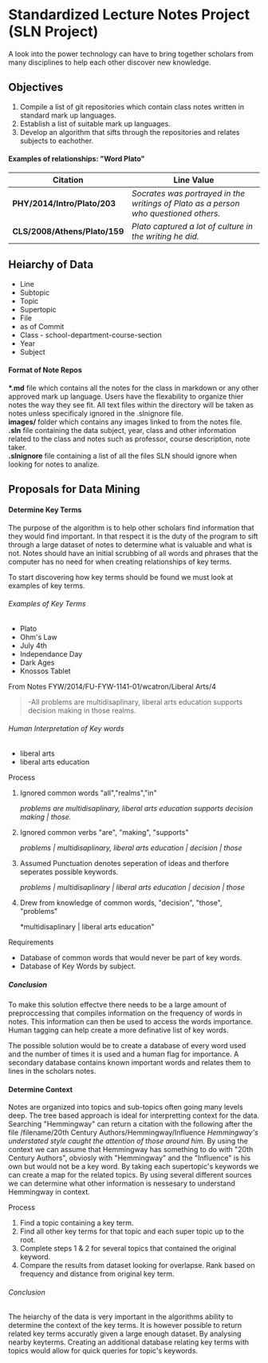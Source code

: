 Standardized Lecture Notes Project (SLN Project)
==================================

A look into the power technology can have to bring together scholars from many disciplines to help each other discover new knowledge.

## Objectives
1. Compile a list of git repositories which contain class notes written in standard mark up languages.
2. Establish a list of suitable mark up languages.
3. Develop an algorithm that sifts through the repositories and relates subjects to eachother.

#### Examples of relationships: "Word Plato"
Citation | Line Value
---------|-----------
**PHY/2014/Intro/Plato/203** | *Socrates was portrayed in the writings of Plato as a person who questioned others.*
**CLS/2008/Athens/Plato/159** | *Plato captured a lot of culture in the writing he did.*

## Heiarchy of Data
- Line
- Subtopic
- Topic
- Supertopic
- File
- as of Commit
- Class - school-department-course-section
- Year
- Subject

#### Format of Note Repos
**\*.md** file which contains all the notes for the class in markdown or any other approved mark up language. Users have the flexability to organize thier notes the way they see fit. All text files within the directory will be taken as notes unless specificaly ignored in the .slnignore file. <br/>
**images/** folder which contains any images linked to from the notes file. <br/>
**.sln** file containing the data subject, year, class and other information related to the class and notes such as professor, course description, note taker. <br/>
**.slnignore** file containing a list of all the files SLN should ignore when looking for notes to analize.

## Proposals for Data Mining

#### Determine Key Terms
The purpose of the algorithm is to help other scholars find information that they would find important. In that respect it is the duty of the program to sift through a large dataset of notes to determine what is valuable and what is not. Notes should have an initial scrubbing of all words and phrases that the computer has no need for when creating relationships of key terms.

To start discovering how key terms should be found we must look at examples of key terms.

###### Examples of Key Terms
- Plato
- Ohm's Law
- July 4th
- Independance Day
- Dark Ages
- Knossos Tablet

From Notes FYW/2014/FU-FYW-1141-01/wcatron/Liberal Arts/4
> -All problems are multidisaplinary, liberal arts education supports decision making in those realms.

###### Human Interpretation of Key words

- liberal arts
- liberal arts education

Process

1. Ignored common words "all","realms","in"

    *problems are multidisaplinary, liberal arts education supports decision making | those.*

2. Ignored common verbs "are", "making", "supports"

    *problems | multidisaplinary, liberal arts education | decision | those*

3. Assumed Punctuation denotes seperation of ideas and therfore seperates possible keywords.

    *problems | multidisaplinary | liberal arts education | decision | those*

4. Drew from knowledge of common words, "decision", "those", "problems" 

    *multidisaplinary | liberal arts education"

Requirements

- Database of common words that would never be part of key words.
- Database of Key Words by subject.

##### Conclusion
To make this solution effectve there needs to be a large amount of preproccessing that compiles information on the frequency of words in notes. This information can then be used to access the words importance. Human tagging can help create a more definative list of key words.

The possible solution would be to create a database of every word used and the number of times it is used and a human flag for importance. A secondary database contains known important words and relates them to lines in the scholars notes.

#### Determine Context
Notes are organized into topics and sub-topics often going many levels deep. The tree based approach is ideal for interpretting context for the data. Searching "Hemmingway" can return a citation with the following after the file /filename/20th Century Authors/Hemmingway/Influence *Hemmingway's understated style caught the attention of those around him.* By using the context we can assume that Hemmingway has something to do with "20th Century Authors", obviosly with "Hemmingway" and the "Influence" is his own but would not be a key word. By taking each supertopic's keywords we can create a map for the related topics. By using several different sources we can determine what other information is nessesary to understand Hemmingway in context.

Process

1. Find a topic containing a key term.
2. Find all other key terms for that topic and each super topic up to the root.
3. Complete steps 1 & 2 for several topics that contained the original keyword.
4. Compare the results from dataset looking for overlapse. Rank based on frequency and distance from original key term.

###### Conclusion
The heiarchy of the data is very important in the algorithms ability to determine the context of the key terms. It is however possible to return related key terms accuratly given a large enough dataset. By analysing nearby keyterms. Creating an additional database relating key terms with topics would allow for quick queries for topic's keywords.


